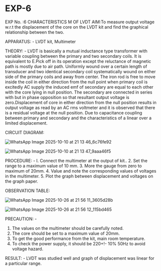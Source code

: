 # EXP-6
EXP No. :6 			CHARACTERISTICS M OF LVDT
AIM:To measure output voltage w.r.t the displacement of the core on the LVDT kit and
find the graphical relationship between the two.

APPARATUS: - LVDT kit, Multimeter

THEORY: - LVDT is basically a mutual inductance type transformer with variable coupling between the primary and two secondary coils. It is equivalent to E.Pick off in its operation except the reluctance of magnetic path is mostly due to air path. Uniformly wound over a certain length of transducer and two identical secondary coil systematically wound on either side of the primary coils and away from center. The iron rod is free to move inside the coil in either direction from the null point when primary coil is excitedly AC supply the induced emf of secondary are equal to each other with the core lying in null position. The secondary are connected in series with but in phase opposition so that resultant output voltage is zero.Displacement of core in either direction from the null position results in output voltage as read by an AC rms voltmeter and it is observed that there is a residual voltage at the null position. Due to capacitance coupling between primary and secondary and the characteristics of a linear over a limited  displacement.

CIRCUIT DIAGRAM:

![WhatsApp Image 2025-10-10 at 21 13 46_6c76fe92](https://github.com/user-attachments/assets/dd004a38-7091-41e3-bb10-97fd876c9a11)

![WhatsApp Image 2025-10-10 at 21 13 47_9aaa46f5](https://github.com/user-attachments/assets/46a2f344-f370-4ee7-8a5c-9b4b3ed1f4f7)

PROCEDURE: -
I. Connect the multimeter at the output of kit..
2. Set the range to a maximum value of 10 mm.
3. More the gauge from zero to maximum of 20mm.
4. Value and note the corresponding values of voltages in the multimeter.
5. Plot the graph between displacement and voltages on the graph paper.


OBSERVATION TABLE:

![WhatsApp Image 2025-10-26 at 21 56 11_3605d28b](https://github.com/user-attachments/assets/f885a009-5930-4670-81d2-b5a077e7c91c)

![WhatsApp Image 2025-10-26 at 21 56 12_115bd465](https://github.com/user-attachments/assets/8d7f23aa-dd70-4804-a7d3-b41167a36da7)

PRECAUTION: -
1. The values on the multimeter should be carefully noted.
2. The core should be set to a maximum value of 20mm.
3. To get the good performance from the kit, main room temperature.
4. To check the power supply, it should be 220+!- 10% 50Hz to avoid voltage hazard.

RESULT: - LVDT was studied well and graph of displacement was linear for a particular range.
